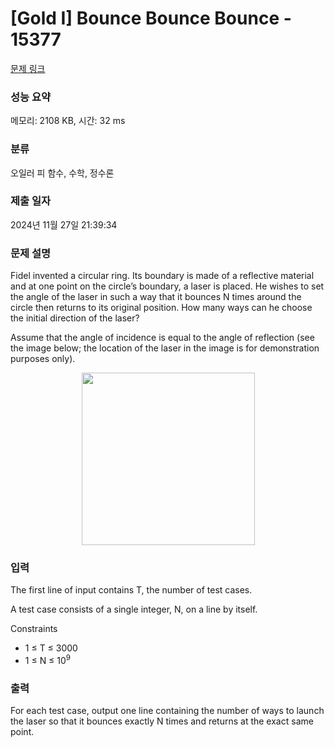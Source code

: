 # [Gold I] Bounce Bounce Bounce - 15377 

[문제 링크](https://www.acmicpc.net/problem/15377) 

### 성능 요약

메모리: 2108 KB, 시간: 32 ms

### 분류

오일러 피 함수, 수학, 정수론

### 제출 일자

2024년 11월 27일 21:39:34

### 문제 설명

<p>Fidel invented a circular ring. Its boundary is made of a reflective material and at one point on the circle’s boundary, a laser is placed. He wishes to set the angle of the laser in such a way that it bounces N times around the circle then returns to its original position. How many ways can he choose the initial direction of the laser?</p>

<p>Assume that the angle of incidence is equal to the angle of reflection (see the image below; the location of the laser in the image is for demonstration purposes only).</p>

<p style="text-align:center"><img alt="" src="https://onlinejudgeimages.s3-ap-northeast-1.amazonaws.com/problem/15377/1.png" style="height:276px; width:277px"></p>

### 입력 

 <p>The first line of input contains T, the number of test cases.</p>

<p>A test case consists of a single integer, N, on a line by itself.</p>

<p>Constraints</p>

<ul>
	<li>1 ≤ T ≤ 3000</li>
	<li>1 ≤ N ≤ 10<sup>9</sup></li>
</ul>

### 출력 

 <p>For each test case, output one line containing the number of ways to launch the laser so that it bounces exactly N times and returns at the exact same point.</p>

